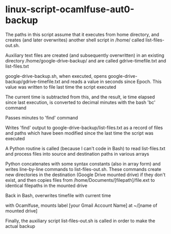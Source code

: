 # linux-script-ocamlfuse-aut0-backup

The paths in this script assume that it executes from home directory, and creates (and later overwrites) another shell script in /home/ called list-files-out.sh. 

Auxiliary text files are created (and subsequently overwritten) in an existing directory /home/google-drive-backup/ and are called gdrive-timefile.txt and list-files.txt

google-drive-backup.sh, when executed, opens google-drive-backup/gdrive-timefile.txt and reads a value in seconds since Epoch. This value was written to file last time the script executed

The current time is subtracted from this, and the result, ie time elapsed since last execution, is converted to decimal minutes with the bash 'bc' command

Passes minutes to 'find' command

Writes 'find' output to google-drive-backup/list-files.txt as a record of files and paths which have been modified since the last time the script was executed

A Python routine is called (because I can't code in Bash) to read list-files.txt and process files into source and destination paths in various arrays

Python concatenates with some syntax constants (also in array form) and writes line-by-line commands to list-files-out.sh. These commands create new directories in the destination (Google Drive mounted drive) if they don't exist, and then copies files from /home/Documents/[filepath]/file.ext to identical filepaths in the mounted drive

Back in Bash, overwrites timefile with current time

with Ocamlfuse, mounts label [your Gmail Account Name] at ~/[name of mounted drive]

Finally, the auxiliary script list-files-out.sh is called in order to make the actual backup
